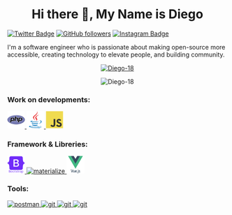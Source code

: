 <h1 align='center'>Hi there 👋, My Name is Diego</h1>

[![Twitter Badge](http://img.shields.io/badge/-@djchvz18-1ca0f1?style=social&logo=twitter&logoColor=blue&link=https://twitter.com/djchvz18)](https://twitter.com/djchvz18) 
[![GitHub followers](https://img.shields.io/github/followers/Diego-18?label=Follow&style=social)](https://github.com/Diego-18/?tab=follow)
[![Instagram Badge](https://img.shields.io/badge/-djchvz18-blue?style=social&logo=Instagram&link=https://www.instagram.com/djchvz18/)](https://www.instagram.com/djchvz18/)

I'm a software engineer who is passionate about making open-source more accessible, creating technology to elevate people, and building community. 

<p align="center"><a href="https://github.com/ryo-ma/github-profile-trophy"><img src="https://github-profile-trophy.vercel.app/?username=Diego-18" alt="Diego-18" /></a></p>
<p align="center"><img src="https://github-readme-stats.vercel.app/api/top-langs?username=Diego-18&show_icons=true&locale=en&layout=compact" alt="Diego-18" /></p>

<h3>Work on developments:</h3>
 
<a href="https://www.php.net" target="_blank"> <img src="https://raw.githubusercontent.com/devicons/devicon/master/icons/php/php-original.svg" alt="php" width="40" height="40"/> </a>
<a href="https://www.java.com" target="_blank"> <img src="https://raw.githubusercontent.com/devicons/devicon/master/icons/java/java-original.svg" alt="java" width="40" height="40"/> </a>
<a href="https://developer.mozilla.org/en-US/docs/Web/JavaScript" target="_blank"> <img src="https://raw.githubusercontent.com/devicons/devicon/master/icons/javascript/javascript-original.svg" alt="javascript" width="40" height="40"/> </a>

<h3>Framework & Libreries:</h3>
<a href="https://getbootstrap.com" target="_blank"> <img src="https://raw.githubusercontent.com/devicons/devicon/master/icons/bootstrap/bootstrap-plain-wordmark.svg" alt="bootstrap" width="40" height="40"/> </a>
 <a href="https://materializecss.com/" target="_blank"> <img src="https://raw.githubusercontent.com/prplx/svg-logos/5585531d45d294869c4eaab4d7cf2e9c167710a9/svg/materialize.svg" alt="materialize" width="40" height="40"/> </a> 
</a> <a href="https://vuejs.org/" target="_blank"> <img src="https://raw.githubusercontent.com/devicons/devicon/master/icons/vuejs/vuejs-original-wordmark.svg" alt="vuejs" width="40" height="40"/> </a> 

<h3>Tools:</h3>
 <a href="https://postman.com" target="_blank"> <img src="https://www.vectorlogo.zone/logos/getpostman/getpostman-icon.svg" alt="postman" width="40" height="40"/>
 <a href="https://git-scm.com/" target="_blank"> <img src="https://www.vectorlogo.zone/logos/git-scm/git-scm-icon.svg" alt="git" width="40" height="40"/> </a>
 <a href="https://www.docker.com/" target="_blank"> <img src="https://www.vectorlogo.zone/logos/docker/docker-tile.svg" alt="git" width="40" height="40"/> </a>
 <a href="https://code.visualstudio.com/" target="_blank"> <img src="https://www.vectorlogo.zone/logos/visualstudio_code/visualstudio_code-icon.svg" alt="git" width="40" height="40"/> </a>

